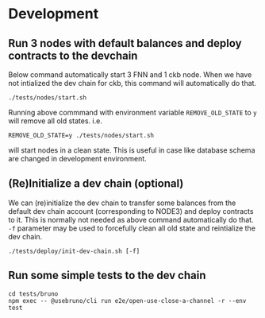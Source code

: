 # Development

## Run 3 nodes with default balances and deploy contracts to the devchain

Below command automatically start 3 FNN and 1 ckb node.
When we have not intialized the dev chain for ckb, this command will automatically do that.

```
./tests/nodes/start.sh
```

Running above commmand with environment variable `REMOVE_OLD_STATE` to `y` will remove all old states.
i.e.

```
REMOVE_OLD_STATE=y ./tests/nodes/start.sh
```

will start nodes in a clean state. This is useful in case like database schema are changed in development environment.

## (Re)Initialize a dev chain (optional)

We can (re)initialize the dev chain to transfer some balances from the default dev chain account (corresponding to NODE3) and deploy contracts to it. This is normally not needed as above command automatically do that. `-f` parameter may be used to forcefully clean all old state and reintialize the dev chain.

```
./tests/deploy/init-dev-chain.sh [-f]
```

## Run some simple tests to the dev chain

```
cd tests/bruno
npm exec -- @usebruno/cli run e2e/open-use-close-a-channel -r --env test
```
